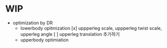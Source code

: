 # WIP
- optimization by DR
    - lowerbody opitmization
        [x] uppperleg scale, uppperleg twist scale, upperleg angle
        [ ] upperleg translation 추가하기
    - upperbody optimiation
